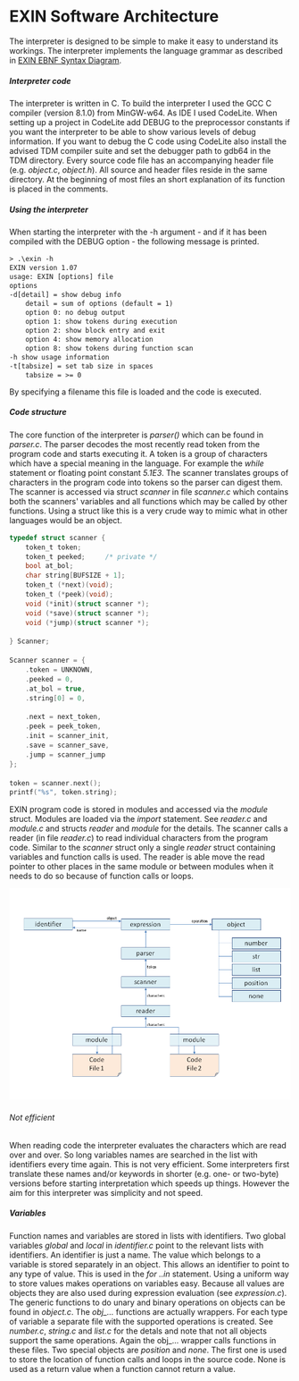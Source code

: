 # EXIN Software Architecture

The interpreter is designed to be simple to make it easy to understand its workings. The interpreter implements the language grammar as described in [EXIN EBNF Syntax Diagram](EXIN%20syntax%20diagram.pdf).
##### Interpreter code
The interpreter is written in C. To build the interpreter I used the GCC C compiler (version 8.1.0) from MinGW-w64. As IDE I used CodeLite. When setting up a project in CodeLite add DEBUG to the preprocessor constants if you want the interpreter to be able to show various levels of debug information. If you want to debug the C code using CodeLite also install the advised TDM compiler suite and set the debugger path to gdb64 in the TDM directory.
Every source code file has an accompanying header file (e.g. *object.c*, *object.h*). All source and header files reside in the same directory. At the beginning of most files an short explanation of its function is placed in the comments.
##### Using the interpreter
When starting the interpreter with the -h argument - and if it has been compiled with the DEBUG option - the following message is printed.
```
> .\exin -h
EXIN version 1.07
usage: EXIN [options] file
options
-d[detail] = show debug info
    detail = sum of options (default = 1)
    option 0: no debug output
    option 1: show tokens during execution
    option 2: show block entry and exit
    option 4: show memory allocation
    option 8: show tokens during function scan
-h show usage information
-t[tabsize] = set tab size in spaces
    tabsize = >= 0
 ```
By specifying a filename this file is loaded and the code is executed.
##### Code structure
The core function of the interpreter is *parser()* which can be found in *parser.c*. The parser decodes the most recently read token from the program code and starts executing it. A token is a group of characters which have a special meaning in the language. For example the *while* statement or floating point constant *5.1E3*. The scanner translates groups of characters in the program code into tokens so the parser can digest them. The scanner is accessed via struct *scanner* in file *scanner.c* which contains both the scanners' variables and all functions which may be called by other functions. Using a struct like this is a very crude way to mimic what in other languages would be an object.
``` C
typedef struct scanner {
	token_t	token;
	token_t peeked;  	/* private */
	bool at_bol;
	char string[BUFSIZE + 1];
	token_t (*next)(void);
	token_t (*peek)(void);
	void (*init)(struct scanner *);
	void (*save)(struct scanner *);
	void (*jump)(struct scanner *);

} Scanner;

Scanner scanner = {
	.token = UNKNOWN,
	.peeked = 0,
	.at_bol = true,
	.string[0] = 0,

	.next = next_token,
	.peek = peek_token,
	.init = scanner_init,
	.save = scanner_save,
	.jump = scanner_jump
};

token = scanner.next();
printf("%s", token.string);
```
EXIN program code is stored in modules and accessed via the *module* struct. Modules are loaded via the *import* statement. See *reader.c* and *module.c* and structs *reader* and *module* for the details.
The scanner calls a reader (in file *reader.c*) to read individual characters from the program code. Similar to the *scanner* struct only a single *reader* struct containing variables and function calls is used. The reader is able move the read pointer to other places in the same module or between modules when it needs to do so because of function calls or loops.

![EXIN-software-structure.png](https://github.com/erikdelange/EXIN-The-Experimental-Interpreter/blob/master/EXIN-software-structure.png)

###### Not efficient
When reading code the interpreter evaluates the characters which are read over and over. So long variables names are searched in the list with identifiers every time again. This is not very efficient. Some interpreters first translate these names and/or keywords in shorter (e.g. one- or two-byte) versions before starting interpretation which speeds up things. However the aim for this interpreter was simplicity and not speed.
##### Variables
Function names and variables are stored in lists with identifiers. Two global variables *global* and *local* in *identifier.c* point to the relevant lists with identifiers.
An identifier is just a name. The value which belongs to a variable is stored separately in an object. This allows an identifier to point to any type of value. This is used in the *for ..in* statement. Using a uniform way to store values makes operations on variables easy. Because all values are objects they are also used during expression evaluation (see *expression.c*). The generic functions to do unary and binary operations on objects can be found in *object.c*. The *obj_...* functions are actually wrappers. For each type of variable a separate file with the supported operations is created. See *number.c*, *string.c* and *list.c* for the detals and note that not all objects support the same operations. Again the obj_... wrapper calls functions in these files.
Two special objects are *position* and *none*. The first one is used to store the location of function calls and loops in the source code. None is used as a return value when a function cannot return a value.
